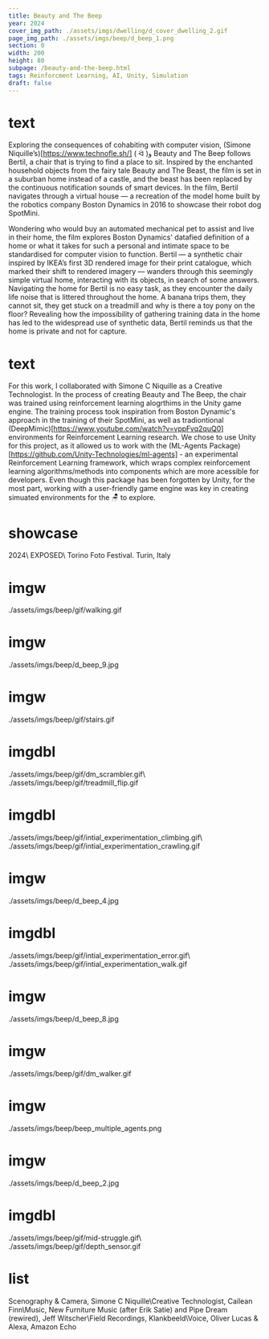 ```yaml
---
title: Beauty and The Beep
year: 2024
cover_img_path: ./assets/imgs/dwelling/d_cover_dwelling_2.gif
page_img_path: ./assets/imgs/beep/d_beep_1.png
section: 0
width: 200
height: 80
subpage: /beauty-and-the-beep.html
tags: Reinforcment Learning, AI, Unity, Simulation
draft: false
---
```

# text
Exploring the consequences of cohabiting with computer vision, (Simone Niquille’s)[https://www.technofle.sh/] ( ᐛ )و Beauty and The Beep follows Bertil, a chair that is trying to find a place to sit. Inspired by the enchanted household objects from the fairy tale Beauty and The Beast, the film is set in a suburban home instead of a castle, and the beast has been replaced by the continuous notification sounds of smart devices. In the film, Bertil navigates through a virtual house — a recreation of the model home built by the robotics company Boston Dynamics in 2016 to showcase their robot dog SpotMini.

Wondering who would buy an automated mechanical pet to assist and live in their home, the film explores Boston Dynamics' datafied definition of a home or what it takes for such a personal and intimate space to be standardised for computer vision to function. Bertil — a synthetic chair inspired by IKEA’s first 3D rendered image for their print catalogue, which marked their shift to rendered imagery — wanders through this seemingly simple virtual home, interacting with its objects, in search of some answers. Navigating the home for Bertil is no easy task, as they encounter the daily life noise that is littered throughout the home. A banana trips them, they cannot sit, they get stuck on a treadmill and why is there a toy pony on the floor? Revealing how the impossibility of gathering training data in the home has led to the widespread use of synthetic data, Bertil reminds us that the home is private and not for capture.
# text
For this work, I collaborated with Simone C Niquille as a Creative Technologist. In the process of creating Beauty and The Beep, the chair was trained using reinforcement learning alogrthims in the Unity game engine. The training process took inspiration from Boston Dynamic's approach in the training of their SpotMini, as well as tradiontional (DeepMimic)[https://www.youtube.com/watch?v=vppFvq2quQ0] environments for Reinforcement Learning research. We chose to use Unity for this project, as it allowed us to work with the (ML-Agents Package)[https://github.com/Unity-Technologies/ml-agents] - an experimental Reinforcement Learning framework, which wraps complex reinforcement learning algorithms/methods into components which are more acessible for developers. Even though this package has been forgotten by Unity, for the most part, working with a user-friendly game engine was key in creating simuated environments for the 🪑 to explore. 
# showcase
2024\ EXPOSED\ Torino Foto Festival. Turin, Italy
# imgw
./assets/imgs/beep/gif/walking.gif
# imgw
./assets/imgs/beep/d_beep_9.jpg
# imgw
./assets/imgs/beep/gif/stairs.gif
# imgdbl
./assets/imgs/beep/gif/dm_scrambler.gif\  ./assets/imgs/beep/gif/treadmill_flip.gif
# imgdbl
./assets/imgs/beep/gif/intial_experimentation_climbing.gif\  ./assets/imgs/beep/gif/intial_experimentation_crawling.gif
# imgw
./assets/imgs/beep/d_beep_4.jpg
# imgdbl
./assets/imgs/beep/gif/intial_experimentation_error.gif\  ./assets/imgs/beep/gif/intial_experimentation_walk.gif
# imgw
./assets/imgs/beep/d_beep_8.jpg
# imgw
./assets/imgs/beep/gif/dm_walker.gif
# imgw
./assets/imgs/beep/beep_multiple_agents.png
# imgw
./assets/imgs/beep/d_beep_2.jpg
# imgdbl
./assets/imgs/beep/gif/mid-struggle.gif\  ./assets/imgs/beep/gif/depth_sensor.gif


# list
Scenography & Camera, Simone C Niquille\Creative Technologist, Cailean Finn\Music, New Furniture Music (after Erik Satie) and Pipe Dream (rewired), Jeff Witscher\Field Recordings, Klankbeeld\Voice, Oliver Lucas & Alexa, Amazon Echo
